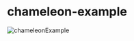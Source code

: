 # chameleon-example
![chameleonExample](https://github.com/hililyy/chameleon-example/assets/76806444/a97328f2-682c-41c4-b9d2-4ed3e9bd376c)
